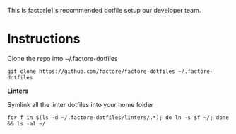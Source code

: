 This is factor[e]'s recommended dotfile setup our developer team.  

Instructions
===

Clone the repo into ~/.factore-dotfiles 

    git clone https://github.com/factore/factore-dotfiles ~/.factore-dotfiles
    
**Linters**

Symlink all the linter dotfiles into your home folder

    for f in $(ls -d ~/.factore-dotfiles/linters/.*); do ln -s $f ~/; done && ls -al ~/
